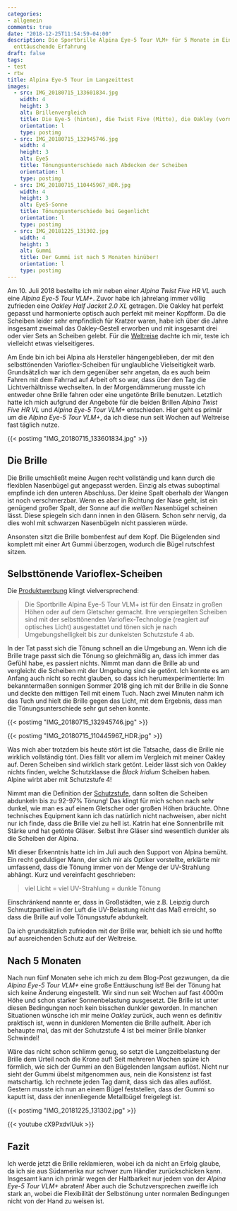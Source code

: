 ```yaml
---
categories:
- allgemein
comments: true
date: "2018-12-25T11:54:59-04:00"
description: Die Sportbrille Alpina Eye-5 Tour VLM+ für 5 Monate im Einsatz - die
  enttäuschende Erfahrung
draft: false
tags:
- test
- rtw
title: Alpina Eye-5 Tour im Langzeittest
images:
  - src: IMG_20180715_133601834.jpg
    width: 4
    height: 3
    alt: Brillenvergleich
    title: Die Eye-5 (hinten), die Twist Five (Mitte), die Oakley (vorn)
    orientation: l
    type: postimg
  - src: IMG_20180715_132945746.jpg
    width: 4
    height: 3
    alt: Eye5
    title: Tönungsunterschiede nach Abdecken der Scheiben
    orientation: l
    type: postimg
  - src: IMG_20180715_110445967_HDR.jpg
    width: 4
    height: 3
    alt: Eye5-Sonne
    title: Tönungsunterschiede bei Gegenlicht
    orientation: l
    type: postimg
  - src: IMG_20181225_131302.jpg
    width: 4
    height: 3
    alt: Gummi
    title: Der Gummi ist nach 5 Monaten hinüber!
    orientation: l
    type: postimg
---
```


Am 10. Juli 2018 bestellte ich mir neben einer _Alpina Twist Five HR VL_ auch eine _Alpina Eye-5 Tour VLM+_. Zuvor habe ich jahrelang immer völlig zufrieden eine _Oakley Half Jacket 2.0 XL_ getragen. Die Oakley hat perfekt gepasst und harmonierte optisch auch perfekt mit meiner Kopfform. Da die Scheiben leider sehr empfindlich für Kratzer waren, habe ich über die Jahre insgesamt zweimal das Oakley-Gestell erworben und mit insgesamt drei oder vier Sets an Scheiben gelebt. Für die [Weltreise](/rtw/) dachte ich mir, teste ich vielleicht etwas vielseitigeres.

Am Ende bin ich bei Alpina als Hersteller hängengeblieben, der mit den selbsttönenden Varioflex-Scheiben für unglaubliche Vielseitigkeit warb. Grundsätzlich war ich dem gegenüber sehr angetan, da es auch beim Fahren mit dem Fahrrad auf Arbeit oft so war, dass über den Tag die Lichtverhältnisse wechselten. In der Morgendämmerung musste ich entweder ohne Brille fahren oder eine ungetönte Brille benutzen. Letztlich hatte ich mich aufgrund der Angebote für die beiden Brillen _Alpina Twist Five HR VL_ und _Alpina Eye-5 Tour VLM+_ entschieden. Hier geht es primär um die _Alpina Eye-5 Tour VLM+_, da ich diese nun seit Wochen auf Weltreise fast täglich nutze.

{{< postimg "IMG_20180715_133601834.jpg" >}}

## Die Brille

Die Brille umschließt meine Augen recht vollständig und kann durch die flexiblen Nasenbügel gut angepasst werden. Einzig als etwas suboptimal empfinde ich den unteren Abschluss. Der kleine Spalt oberhalb der Wangen ist noch verschmerzbar. Wenn es aber in Richtung der Nase geht, ist ein genügend großer Spalt, der  Sonne auf die _weißen_ Nasenbügel scheinen lässt. Diese spiegeln sich dann innen in den Gläsern. Schon sehr nervig, da dies wohl mit schwarzen Nasenbügeln nicht passieren würde.

Ansonsten sitzt die Brille bombenfest auf dem Kopf. Die Bügelenden sind komplett mit einer Art Gummi überzogen, wodurch die Bügel rutschfest sitzen.

## Selbsttönende Varioflex-Scheiben

Die [Produktwerbung](https://www.alpina-sports.com/de/produkte/eyewear/erwachsene/alpina-eye-5-tour-black-matt-white-vlmb/) klingt vielversprechend:

> Die Sportbrille Alpina Eye-5 Tour VLM+ ist für den Einsatz in großen Höhen oder auf dem Gletscher gemacht. Ihre verspiegelten Scheiben sind mit der selbsttönenden Varioflex-Technologie (reagiert auf optisches Licht) ausgestattet und tönen sich je nach Umgebungshelligkeit bis zur dunkelsten Schutzstufe 4 ab.

In der Tat passt sich die Tönung schnell an die Umgebung an. Wenn ich die Brille trage passt sich die Tönung so gleichmäßig an, dass ich immer das Gefühl habe, es passiert nichts. Nimmt man dann die Brille ab und vergleicht die Scheiben mit der Umgebung sind sie getönt. Ich konnte es am Anfang auch nicht so recht glauben, so dass ich herumexperimentierte: Im bekanntermaßen sonnigen Sommer 2018 ging ich mit der Brille in die Sonne und deckte den mittigen Teil mit einem Tuch. Nach zwei Minuten nahm ich das Tuch und hielt die Brille gegen das Licht, mit dem Ergebnis, dass man die Tönungsunterschiede sehr gut sehen konnte.

{{< postimg "IMG_20180715_132945746.jpg" >}}

{{< postimg "IMG_20180715_110445967_HDR.jpg" >}}

Was mich aber trotzdem bis heute stört ist die Tatsache, dass die Brille nie wirklich vollständig tönt. Dies fällt vor allem im Vergleich mit meiner Oakley auf. Deren Scheiben sind wirklich stark getönt. Leider lässt sich von Oakley nichts finden, welche Schutzklasse die _Black Iridium_ Scheiben haben. Alpine wirbt aber mit Schutzstufe 4!

Nimmt man die Definition der [Schutzstufe](https://de.wikipedia.org/wiki/Sonnenbrille#T%C3%B6nung), dann sollten die Scheiben abdunkeln bis zu 92-97% Tönung! Das klingt für mich schon nach sehr dunkel, wie man es auf einem Gletscher oder großen Höhen bräuchte. Ohne technisches Equipment kann ich das natürlich nicht nachweisen, aber nicht nur ich finde, dass die Brille viel zu hell ist. Katrin hat eine Sonnenbrille mit Stärke und hat getönte Gläser. Selbst ihre Gläser sind wesentlich dunkler als die Scheiben der Alpina.

Mit dieser Erkenntnis hatte ich im Juli auch den Support von Alpina bemüht. Ein recht geduldiger Mann, der sich mir als Optiker vorstellte, erklärte mir umfassend, dass die Tönung immer von der Menge der UV-Strahlung abhängt. Kurz und vereinfacht geschrieben: 

> viel Licht = viel UV-Strahlung = dunkle Tönung

Einschränkend nannte er, dass in Großstädten, wie z.B. Leipzig durch Schmutzpartikel in der Luft die UV-Belastung nicht das Maß erreicht, so dass die Brille auf volle Tönungsstufe abdunkelt. 

Da ich grundsätzlich zufrieden mit der Brille war, behielt ich sie und hoffte auf ausreichenden Schutz auf der Weltreise.

## Nach 5 Monaten

Nach nun fünf Monaten sehe ich mich zu dem Blog-Post gezwungen, da die _Alpina Eye-5 Tour VLM+_ eine große Enttäuschung ist! Bei der Tönung hat sich keine Änderung eingestellt. Wir sind nun seit Wochen auf fast 4000m Höhe und schon starker Sonnenbelastung ausgesetzt. Die Brille ist unter diesen Bedingungen noch kein bisschen dunkler geworden. In manchen Situationen wünsche ich mir meine _Oakley_ zurück, auch wenn es definitiv praktisch ist, wenn in dunkleren Momenten die Brille aufhellt. Aber ich behaupte mal, das mit der Schutzstufe 4 ist bei meiner Brille blanker Schwindel!

Wäre das nicht schon schlimm genug, so setzt die Langzeitbelastung der Brille dem Urteil noch die Krone auf! Seit mehreren Wochen spüre ich förmlich, wie sich der Gummi an den Bügelenden langsam auflöst. Nicht nur sieht der Gummi übelst mitgenommen aus, nein die Konsistenz ist fast matschartig. Ich rechnete jeden Tag damit, dass sich das alles auflöst. Gestern musste ich nun an einem Bügel feststellen, dass der Gummi so kaputt ist, dass der innenliegende Metallbügel freigelegt ist.

{{< postimg "IMG_20181225_131302.jpg" >}}

{{< youtube cX9PxdvlUuk >}}

## Fazit

Ich werde jetzt die Brille reklamieren, wobei ich da nicht an Erfolg glaube, da ich sie aus Südamerika nur schwer zum Händler zurückschicken kann. Insgesamt kann ich primär wegen der Haltbarkeit nur jedem von der _Alpina Eye-5 Tour VLM+_ abraten! Aber auch die Schutzversprechen zweifle ich stark an, wobei die Flexibilität der Selbstönung unter normalen Bedingungen nicht von der Hand zu weisen ist.
